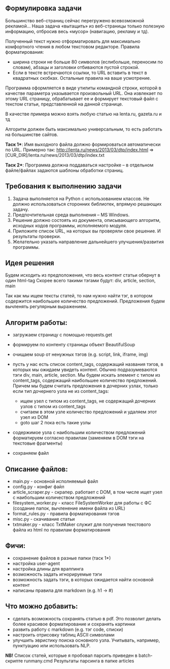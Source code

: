 ## Формулировка задачи
Большинство веб-страниц сейчас перегружено всевозможной рекламой... Наша задача «вытащить»
из веб-страницы только полезную информацию, отбросив весь «мусор» (навигацию, рекламу и тд).

Полученный текст нужно отформатировать для максимально комфортного чтения в любом
текстовом редакторе. Правила форматирования: 
* ширина строки не больше 80 символов (еслибольше, переносим по словам), абзацы и заголовки отбиваются пустой строкой. 
* Если в тексте встречаются ссылки, то URL вставить в текст в квадратных скобках. Остальные правила на ваше
усмотрение.

Программа оформляется в виде утилиты командной строки, которой в качестве параметра
указывается произвольный URL. Она извлекает по этому URL страницу, обрабатывает ее и
формирует текстовый файл с текстом статьи, представленной на данной странице.

В качестве примера можно взять любую статью на lenta.ru, gazeta.ru и тд

Алгоритм должен быть максимально универсальным, то есть работать на большинстве сайтов.

__Таск 1*__: Имя выходного файла должно формироваться автоматически по URL.
Примерно так:
http://lenta.ru/news/2013/03/dtp/index.html => [CUR_DIR]/lenta.ru/news/2013/03/dtp/index.txt

__Таск 2*__: Программа должна поддаваться настройке – в отдельном файле/файлах
задаются шаблоны обработки страниц.

## Требования к выполнению задачи
1. Задача выполняется на Python с использованием классов. Не должно использоваться
сторонних библиотек, впрямую решающих задачу.
2. Предпочтительная среда выполнения – MS Windows.
3. Решение должно состоять из документа, описывающего алгоритм, исходных кодов
программы, исполняемого модуля.
4. Приложите список URL, на которых вы проверяли свое решение. И результаты проверки.
5. Желательно указать направление дальнейшего улучшения/развития программы.

## Идея решения
Будем исходить из предположения, что весь контент статьи обернут в один html-tag
Скорее всего такими тэгами будут: div, article, section, main

Так как мы ищем тексты статей, то нам нужно найти тэг, в котором содержится 
наибольшее количество предложений. 
Предложения будем вычленять регулярным выражением.

## Алгоритм работы:
- загружаем страницу с помощью requests.get
- формируем по контенту страницы объект BeautifulSoup
- очищаем soup от ненужных тэгов (e.g. script, link, iframe, img)
- пусть у нас есть список content_tags, содержащий названия тэгов, 
в которых мы ожидаем увидеть контент. Обычно подразумеваются тэги 
div, main, article, section. 
Мы будем искать элемент с типом из content_tags, содержащий наибольшее 
количество предложений. Причем мы будем считать предложения в дочерних узлах, 
только если тип дочернего узла не из content_tags: 
    - ищем узел с типом из content_tags, не содержащий дочерних узлов с типом из 
    content_tags
    - считаем в этом узле количество предложений и удаляем этот узел из DOM
    - goto шаг 2 пока есть такие узлы

- содержимое узла с наибольшим количеством предложений форматируем 
согласно правилам (заменяем в DOM тэги на текстовые фрагменты)
- сохраняем файл

## Описание файлов:
- main.py - основной исполняемый файл
- config.py - конфиг файл
- article_scraper.py - скрапер. работает с DOM, в том числе ищет узел с 
наибольшим количеством предложений
- filesystem_worker.py - класс FileSystemWorker для работы с ФС 
(создание папок, вычленение имени файла из URL)
- format_rules.py - правила форматирования тэгов
- misc.py - скачивание статьи
- txtmaker.py - класс TxtMaker служит для получения текстового файла из html 
по правилам форматирования

## Фичи:
- сохранение файлов в разные папки (таск 1*)
- настройка user-agent
- настройка длины для враппинга
- возможность задать игнорируемые тэги 
- возможность задать тэги, в которых ожидается найти основной контент
- написаны правила для markdown (e.g. h1 -> #)

## Что можно добавить:
- сделать возможность сохранять статью в pdf. Это позволит делать более красивое
форматирование и сохранять картинки
- развить работу с markdown (e.g. тэг code, списки)
- настроить отрисовку таблиц ASCII символами
- улучшить эвристику поиска основного узла. Учитывать, например, пунктуацию или
использовать NLP.

__NB!__ Список статей, которые я пробовал парсить приведен в batch-скрипте runmany.cmd
Результаты парсинга в папке articles
